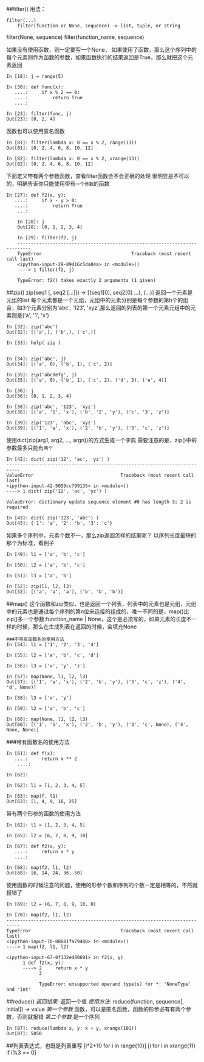 ##filter()
用法：
```
filter(...)
    filter(function or None, sequence) -> list, tuple, or string
```
filter(None, sequence) filter(function_name, sequence)

如果没有使用函数，则一定要写一个None，
如果使用了函数，那么这个序列中的每个元素则作为函数的参数，如果函数执行的结果返回是True，那么就把这个元素返回
```
In [18]: j = range(5)

In [30]: def func(x):
   ....:     if x % 2 == 0:
   ....:         return True
   ....:     

In [23]: filter(func, j)
Out[23]: [0, 2, 4]
```
函数也可以使用匿名函数
```
In [81]: filter(lambda x: 0 == x % 2, range(13))
Out[81]: [0, 2, 4, 6, 8, 10, 12]

In [82]: filter(lambda x: 0 == x % 2, xrange(13))
Out[82]: [0, 2, 4, 6, 8, 10, 12]
```

下面定义带有两个参数函数，查看filter函数会不会正确的处理
很明显是不可以的，明确告诉你只能使用带有`一个参数`的函数
```
In [27]: def f2(x, y):
   ....:     if x - y > 0:
   ....:         return True
	...:     

	In [28]: j
	Out[28]: [0, 1, 2, 3, 4]

	In [29]: filter(f2, j)
	---------------------------------------------------------------------------
	TypeError                                 Traceback (most recent call last)
	<ipython-input-29-89416c5da04a> in <module>()
	----> 1 filter(f2, j)

	TypeError: f2() takes exactly 2 arguments (1 given)
```

##zip()
zip(seq1 [, seq2 [...]]) -> [(seq1[0], seq2[0] ...), (...)]
返回一个元素是元组的list
每个元素都是一个元组，元组中的元素分别是每个参数的第h个的组合，如3个元素分别为'abc', '123', 'xyz',那么返回的列表的第一个元素元组中的元素则是('a', '1', 'x')
```
In [32]: zip('abc')
Out[32]: [('a',), ('b',), ('c',)]

In [33]: help( zip )


In [34]: zip('abc', j)
Out[34]: [('a', 0), ('b', 1), ('c', 2)]

In [35]: zip('abcdefg', j)
Out[35]: [('a', 0), ('b', 1), ('c', 2), ('d', 3), ('e', 4)]

In [36]: j
Out[36]: [0, 1, 2, 3, 4]

In [38]: zip('abc', '123', 'xyz')
Out[38]: [('a', '1', 'x'), ('b', '2', 'y'), ('c', '3', 'z')]

In [39]: zip('123', 'abc', 'xyz')
Out[39]: [('1', 'a', 'x'), ('2', 'b', 'y'), ('3', 'c', 'z')]
```
使用dict(zip(arg1, arg2, ..., argn))的方式生成一个字典
需要注意的是，zip()中的参数最多只能有`两个`
```
In [42]: dict( zip('12', 'ac', 'yz') )
---------------------------------------------------------------------------
ValueError                                Traceback (most recent call last)
<ipython-input-42-5059cc799135> in <module>()
----> 1 dict( zip('12', 'ac', 'yz') )

ValueError: dictionary update sequence element #0 has length 3; 2 is required

In [43]: dict( zip('123', 'abc') )
Out[43]: {'1': 'a', '2': 'b', '3': 'c'}
```
如果多个序列中，元素个数不一，那么zip返回怎样的结果呢？
以序列长度最短的那个为标准，看例子
```
In [49]: l1 = ['a', 'b', 'c']

In [50]: l2 = ['a', 'b', 'c']

In [51]: l3 = ['a', 'b']

In [52]: zip(l1, l2, l3)
Out[52]: [('a', 'a', 'a'), ('b', 'b', 'b')]
```

##map()
这个函数和zip类似，也是返回一个列表，列表中的元素也是元组，元组中的元素也是通过每个序列的第n位来连接的组成的，唯一不同的是，map()比zip()多一个参数:function_name | None，这个是必须写的，如果元素的长度不一样的时候，那么在生成列表在返回的时候，会填充None
```
###不带有函数名的使用方法
In [54]: l1 = ['1', '2', '3', '4']

In [55]: l2 = ['a', 'b', 'c', 'd']

In [56]: l3 = ['x', 'y', 'z']

In [57]: map(None, l1, l2, l3)
Out[57]: [('1', 'a', 'x'), ('2', 'b', 'y'), ('3', 'c', 'z'), ('4', 'd', None)]

In [58]: l3 = ['x', 'y']

In [59]: l2 = ['a', 'b', 'c']

In [60]: map(None, l1, l2, l3)
Out[60]: [('1', 'a', 'x'), ('2', 'b', 'y'), ('3', 'c', None), ('4', None, None)]
```
###带有函数名的使用方法
```
In [61]: def f(x):
   ....:     return x ** 2
	....: 

In [62]: 

In [62]: l1 = [1, 2, 3, 4, 5]

In [63]: map(f, l1)
Out[63]: [1, 4, 9, 16, 25]
```
带有两个形参的函数的使用方法
```
In [62]: l1 = [1, 2, 3, 4, 5]

In [65]: l2 = [6, 7, 8, 9, 10]

In [67]: def f2(x, y):
   ....:     return x * y
   ....: 

In [68]: map(f2, l1, l2)
Out[68]: [6, 14, 24, 36, 50]
```
使用函数的时候注意的问题，使用的形参个数和序列的个数一定是相等的，不然就报错了
```
In [69]: l2 = [6, 7, 8, 9, 10, 0]

In [70]: map(f2, l1, l2)
---------------------------------------------------------------------------
TypeError                                 Traceback (most recent call last)
<ipython-input-70-88681fa79480> in <module>()
----> 1 map(f2, l1, l2)

<ipython-input-67-8f132ed80691> in f2(x, y)
      1 def f2(x, y):
	  ----> 2     return x * y
	        3 

			TypeError: unsupported operand type(s) for *: 'NoneType' and 'int'
```

##reduce()
*返回结果:* 返回一个值
*使用方法:* reduce(function, sequence[, initial]) -> value
*第一个参数* 函数，可以是匿名函数，函数的形参必有有两个参数，否则就报错
*第二个参数* 是一个序列
```
In [87]: reduce(lambda x, y: x + y, xrange(101))
Out[87]: 5050
```

##列表表达式，也既是列表重写
[i*2+10 for i in range(10)]
[i for i in xrange(11) if i%3 == 0]

